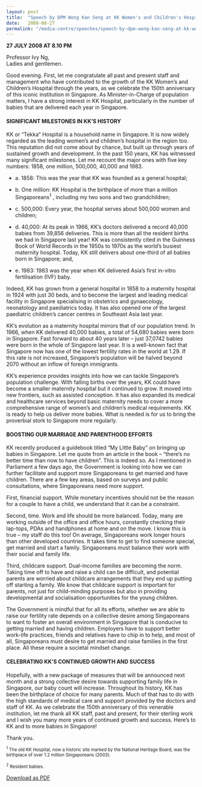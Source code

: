 ```yaml
---
layout: post
title:  "Speech by DPM Wong Kan Seng at KK Women's and Children's Hospital's 150th Anniversary Dinner"
date:   2008-08-27
permalink: "/media-centre/speeches/speech-by-dpm-wong-kan-seng-at-kk-women's-and-children's-hospital's-150th-anniversary-dinner"
---
```


**27 JULY 2008 AT 8.10 PM**

Professor Ivy Ng,  
Ladies and gentlemen. 

Good evening. First, let me congratulate all past and present staff and management who have contributed to the growth of the KK Women’s and Children’s Hospital through the years, as we celebrate the 150th anniversary of this iconic institution in Singapore. As Minister-in-Charge of population matters, I have a strong interest in KK Hospital, particularly in the number of babies that are delivered each year in Singapore.

#### **SIGNIFICANT MILESTONES IN KK’S HISTORY**

KK or “Tekka” Hospital is a household name in Singapore. It is now widely regarded as the leading women’s and children’s hospital in the region too. This reputation did not come about by chance, but built up through years of sustained growth and development. In the past 150 years, KK has witnessed many significant milestones. Let me recount the major ones with five key numbers: 1858, one million, 500,000, 40,000 and 1983. 

* a. 1858: This was the year that KK was founded as a general hospital;

* b. One million: KK Hospital is the birthplace of more than a million Singaporeans<sup>1</sup> , including my two sons and two grandchildren;

* c. 500,000: Every year, the hospital serves about 500,000 women and children;

* d. 40,000: At its peak in 1966, KK’s doctors delivered a record 40,000 babies from 39,856 deliveries. This is more than all the resident births we had in Singapore last year! KK was consistently cited in the Guinness Book of World Records in the 1950s to 1970s as the world’s busiest maternity hospital. Today, KK still delivers about one-third of all babies born in Singapore; and,

* e. 1983: 1983 was the year when KK delivered Asia’s first in-vitro fertilisation (IVF) baby.

Indeed, KK has grown from a general hospital in 1858 to a maternity hospital in 1924 with just 30 beds, and to become the largest and leading medical facility in Singapore specialising in obstetrics and gynaecology, neonatology and paediatrics today. It has also opened one of the largest paediatric children’s cancer centres in Southeast Asia last year. 

KK’s evolution as a maternity hospital mirrors that of our population trend. In 1966, when KK delivered 40,000 babies, a total of 54,680 babies were born in Singapore. Fast forward to about 40 years later – just 37,0742  babies were born in the whole of Singapore last year. It is a well-known fact that Singapore now has one of the lowest fertility rates in the world at 1.29. If this rate is not increased, Singapore’s population will be halved beyond 2070 without an inflow of foreign immigrants.

KK’s experience provides insights into how we can tackle Singapore’s population challenge. With falling births over the years, KK could have become a smaller maternity hospital but it continued to grow. It moved into new frontiers, such as assisted conception. It has also expanded its medical and healthcare services beyond basic maternity needs to cover a more comprehensive range of women’s and children’s medical requirements. KK is ready to help us deliver more babies. What is needed is for us to bring the proverbial stork to Singapore more regularly. 

#### **BOOSTING OUR MARRIAGE AND PARENTHOOD EFFORTS** 

KK recently produced a guidebook titled “My Little Baby” on bringing up babies in Singapore. Let me quote from an article in the book – “there’s no better time than now to have children”. This is indeed so. As I mentioned in Parliament a few days ago, the Government is looking into how we can further facilitate and support more Singaporeans to get married and have children. There are a few key areas, based on surveys and public consultations, where Singaporeans need more support.

First, financial support. While monetary incentives should not be the reason for a couple to have a child, we understand that it can be a constraint.

Second, time. Work and life should be more balanced. Today, many are working outside of the office and office hours, constantly checking their lap-tops, PDAs and handphones at home and on the move. I know this is true – my staff do this too! On average, Singaporeans work longer hours than other developed countries. It takes time to get to find someone special, get married and start a family. Singaporeans must balance their work with their social and family life. 

Third, childcare support. Dual-income families are becoming the norm. Taking time off to have and raise a child can be difficult, and potential parents are worried about childcare arrangements that they end up putting off starting a family. We know that childcare support is important for parents, not just for child-minding purposes but also in providing developmental and socialisation opportunities for the young children.

The Government is mindful that for all its efforts, whether we are able to raise our fertility rate depends on a collective desire among Singaporeans to want to foster an overall environment in Singapore that is conducive to getting married and having children. Employers have to support better work-life practices, friends and relatives have to chip in to help, and most of all, Singaporeans must desire to get married and raise families in the first place. All these require a societal mindset change.

#### **CELEBRATING KK’S CONTINUED GROWTH AND SUCCESS**

Hopefully, with a new package of measures that will be announced next month and a strong collective desire towards supporting family life in Singapore, our baby count will increase. Throughout its history, KK has been the birthplace of choice for many parents. Much of that has to do with the high standards of medical care and support provided by the doctors and staff of KK. As we celebrate the 150th anniversary of this venerable institution, let me thank all KK staff, past and present, for their sterling work and I wish you many more years of continued growth and success. Here’s to KK and to more babies in Singapore! 

Thank you. 

<sub><sup>1</sup> The old KK Hospital, now a historic site marked by the National Heritage Board, was the birthplace of over 1.2 million Singaporeans (2003). </sub>

<sub><sup>2</sup> Resident babies.</sub>

[Download as PDF](https://www.strategygroup.gov.sg/media-centre/speeches/article/GetPdf/speech-by-dpm-wong-kan-seng-at-kk-women's-and-children's-hospital's-150th-anniversary-dinner/)
